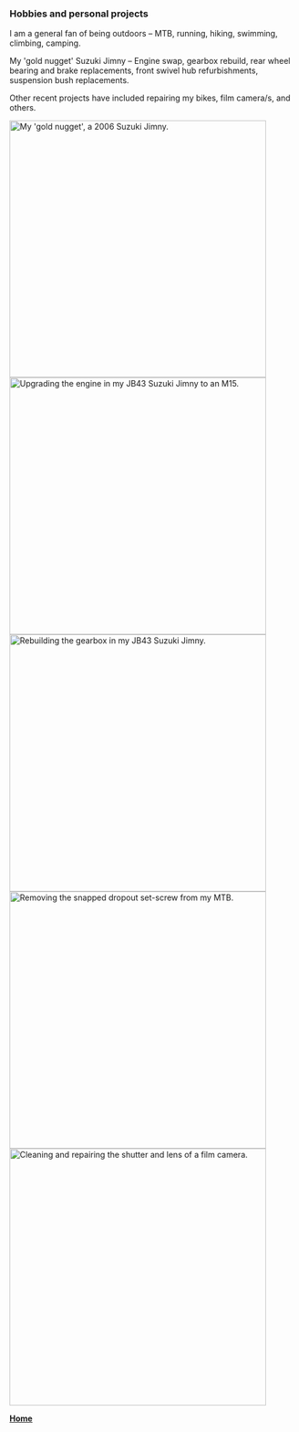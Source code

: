 ### Hobbies and personal projects



I am a general fan of being outdoors – MTB, running, hiking, swimming, climbing, camping. 
<br>

My 'gold nugget' Suzuki Jimny – Engine swap, gearbox rebuild, rear wheel bearing and brake replacements, front swivel hub refurbishments, suspension bush replacements. 
<br>

Other recent projects have included repairing my bikes, film camera/s, and others.
<br>


[<img src="./../../imgs/medium/jimny-image-1.jpeg" alt="My 'gold nugget', a 2006 Suzuki Jimny." width="450">](./../../imgs/full/jimny-image-1.jpeg)
[<img src="./../../imgs/medium/jimny-engine-swap-1.jpeg" alt="Upgrading the engine in my JB43 Suzuki Jimny to an M15." width="450">](./../../imgs/full/jimny-engine-swap-1.jpeg)
[<img src="./../../imgs/medium/jimny-gearbox-1.jpeg" alt="Rebuilding the gearbox in my JB43 Suzuki Jimny." width="450">](./../../imgs/full/jimny-gearbox-1.jpeg)
[<img src="./../../imgs/medium/MTB-repair-1.jpeg" alt="Removing the snapped dropout set-screw from my MTB." width="450">](./../../imgs/full/MTB-repair-1.jpeg)
[<img src="./../../imgs/medium/camera-repair-1.jpeg" alt="Cleaning and repairing the shutter and lens of a film camera." width="450">](./../../imgs/full/camera-repair-1.jpeg)


**[Home](./..)**


<link href="style.css" type="text/css" rel="stylesheet">

